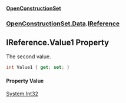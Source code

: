 #### [OpenConstructionSet](index.md 'index')
### [OpenConstructionSet.Data](index.md#OpenConstructionSet_Data 'OpenConstructionSet.Data').[IReference](vKi1zmew+odEqSm8IGr+UQ.md 'OpenConstructionSet.Data.IReference')
## IReference.Value1 Property
The second value.  
```csharp
int Value1 { get; set; }
```
#### Property Value
[System.Int32](https://docs.microsoft.com/en-us/dotnet/api/System.Int32 'System.Int32')
